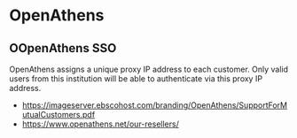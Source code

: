 # OpenAthens

## OOpenAthens SSO
OpenAthens assigns a unique proxy IP address to each customer. Only valid users from this institution will be able to
authenticate via this proxy IP address.

- https://imageserver.ebscohost.com/branding/OpenAthens/SupportForMutualCustomers.pdf
- https://www.openathens.net/our-resellers/
